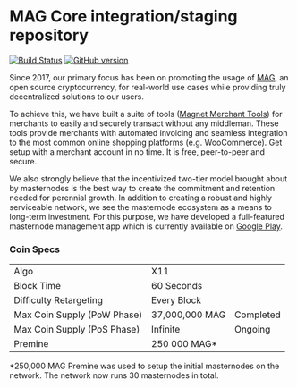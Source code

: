 MAG Core integration/staging repository
=====================================

[![Build Status](https://travis-ci.org/magnetwork/mag.svg?branch=master)](https://travis-ci.org/magnetwork/mag) [![GitHub version](https://badge.fury.io/gh/magnetwork%2Fmag.svg)](https://badge.fury.io/gh/magnetwork%2Fmag)

Since 2017, our primary focus has been on promoting the usage of [MAG](https://magnetwork.io), an open source cryptocurrency, for real-world use cases while providing truly decentralized solutions to our users.

To achieve this, we have built a suite of tools ([Magnet Merchant Tools](https://merchant.magnetwork.io)) for merchants to easily and securely transact without any middleman. These tools provide merchants with automated invoicing and seamless integration to the most common online shopping platforms (e.g. WooCommerce). Get setup with a merchant account in no time. It is free, peer-to-peer and secure.

We also strongly believe that the incentivized two-tier model brought about by masternodes is the best way to create the commitment and retention needed for perennial growth. In addition to creating a robust and highly serviceable network, we see the masternode ecosystem as a means to long-term investment. For this purpose, we have developed a full-featured masternode management app which is currently available on [Google Play](https://play.google.com/store/apps/details?id=com.magnetwork.mnapp&hl=en_US).

### Coin Specs
<table>
<tr><td>Algo</td><td>X11</td><td></td></tr>
<tr><td>Block Time</td><td>60 Seconds</td><td></td></tr>
<tr><td>Difficulty Retargeting</td><td>Every Block</td><td></td></tr>
<tr><td>Max Coin Supply (PoW Phase)</td><td>37,000,000 MAG</td><td>Completed</td></tr>
<tr><td>Max Coin Supply (PoS Phase)</td><td>Infinite</td><td>Ongoing</td></tr>
<tr><td>Premine</td><td>250 000 MAG*</td><td></td></tr>
</table>

*250,000 MAG Premine was used to setup the initial masternodes on the network. The network now runs 30 masternodes in total.
